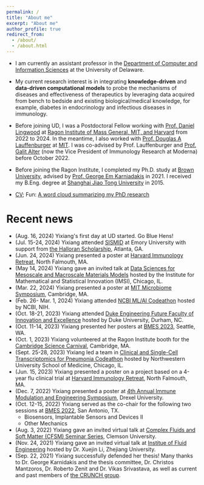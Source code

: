 ```yaml
---
permalink: /
title: "About me"
excerpt: "About me"
author_profile: true
redirect_from: 
  - /about/
  - /about.html
---
```


<!--- Please consider to submit to our special issue on *Molecular and Cellular Biomechanics*: [Physics-informed machine learning for biomechanics and bio-fluid dynamics](https://www.techscience.com/mcb/special_detail/physics_machine-learning). The deadline is **May 31, 2024**.-->
- I am currently an assistant professor in the [Department of Computer and Information Sciences](https://www.cis.udel.edu/) at the University of Delaware.
- My current research interest is in integrating **knowledge-driven** and **data-driven computational models** to probe the mechanisms of diseases and effectiveness of therapeutics by leveraging data acquired from bench to bedside and existing biological/medical knowledge, for example, diabetes in endocrinology and infectious diseases in immunology.
- Before joining UD, I was a Postdoctoral Fellow working with [Prof. Daniel Lingwood](https://ragoninstitute.org/lingwood/) at [Ragon Institute of Mass General, MIT, and Harvard](https://ragoninstitute.org/) from 2022 to 2024. In the meantime, I also worked with [Prof. Douglas A Lauffenburger](http://web.mit.edu/dallab/people/index.html) at [MIT](https://www.mit.edu/). I was co-advised by Prof. Lauffenburger and [Prof. Galit Alter](https://researchers.mgh.harvard.edu/profile/3588853/Galit-Alter) (now the Vice President of Immunology Research at Moderna) before October 2022.
- Before joining the Ragon Institute, I completed my Ph.D. study at [Brown University](https://www.brown.edu/), advised by [Prof. George Em Karniadakis](https://www.brown.edu/research/projects/crunch/george-karniadakis) in 2021. I received my B.Eng. degree at [Shanghai Jiao Tong University](https://en.sjtu.edu.cn/) in 2015.

- [CV](http://yixiangd.github.io/files/YixiangDeng_CV.pdf); Fun: [A word cloud summarizing my PhD research](../images/word_cloud.pdf)

Recent news
===========
- (Aug. 16, 2024) Yixiang's first day at UD started. Go Blue Hens!
- (Jul. 15-24, 2024) Yixiang attended [SISMID](https://sph.emory.edu/SISMID/index.html) at Emory University with support from [the Halloran Scholarship](https://sph.emory.edu/SISMID/scholarships/index.html), Atlanta, GA.
- (Jun. 24, 2024) Yixiang presented a poster at [Harvard Immunology Retreat](https://immunology.hms.harvard.edu/), North Falmouth, MA.
- (May 14, 2024) Yixiang gave an invited talk at [Data Sciences for Mesoscale and Macroscale Materials Models](https://www.imsi.institute/activities/data-driven-materials-informatics/data-sciences-for-mesoscale-and-macroscale-materials-models/) hosted by the Institute for Mathematical and Statistical Innovation (IMSI), Chicago, IL.
- (Mar. 22, 2024) Yixiang presented a poster at [MIT Microbiome Symposium](https://sites.mit.edu/microbiome-club/about-2/), Cambridge, MA.
- (Feb. 26- Mar. 1, 2024) Yixiang attended [NCBI ML/AI Codeathon](https://ncbiinsights.ncbi.nlm.nih.gov/2024/03/05/celebrating-transparent-ml-ai-solutions-codeathon/) hosted by NCBI, NIH.
- (Oct. 18-21, 2023) Yixiang attended [Duke Engineering Future Faculty of Innovation and Excellence](https://sites.google.com/view/duke-engineering-define/home) hosted by Duke University, Durham, NC.
- (Oct. 11-14, 2023) Yixiang presented her posters at [BMES 2023](https://www.bmes.org/annualmeeting), Seattle, WA.
- (Oct. 1, 2023) Yixiang volunteered at the Ragon Institute booth for the [Cambridge Science Carnival](https://cambridgesciencefestival.org/), Cambridge, MA.
- (Sept. 25-28, 2023) Yixiang led a team in [Clinical and Single-Cell Transcriptomics for Pneumonia Codeathon](https://script.northwestern.edu/codeathon/) hosted by Northwestern University School of Medicine, Chicago, IL.
- (Jun. 15, 2023) Yixiang presented a poster on a project based on a 4-year flu clinical trial at [Harvard Immunology Retreat](https://immunology.hms.harvard.edu/), North Falmouth, MA.
- (Dec. 7, 2022) Yixiang presented a poster at [4th Annual Immune Modulation and Engineering Symposium](https://drexel.edu/biomed/research-and-design/overview/IMES2022/), Drexel University.
- (Oct. 12-15, 2022) Yixiang served as the co-chair for the following two sessions at [BMES 2022](https://www.bmes.org/annualmeeting), San Antonio, TX.
   - Biosensors, Implantable Sensors and Devices II 
   - Other Mechanics
- (Aug. 3, 2022) Yixiang gave an invited virtual talk at [Complex Fluids and Soft Matter (CFSM) Seminar Series](https://cecas.clemson.edu/zhenli/cfsm/), Clemson University.
- (Nov. 24, 2021) Yixiang gave an invited virtual talk at [Institue of Fluid Engineering](http://www.zjufluid.org/) hosted by Dr. Xuejin Li, Zhejiang University.
- (Sep. 22, 2021) Yixiang successfully defended her thesis! Many thanks to Dr. George Karnidakis and the thesis committee, Dr. Christos Mantzoros, Dr. Roberto Zenit and Dr. Vikas Srivastava, as well as current and past members of [the CRUNCH group](https://www.brown.edu/research/projects/crunch/).
